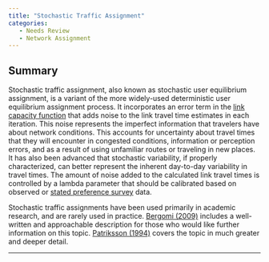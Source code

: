 ```yaml
---
title: "Stochastic Traffic Assignment"
categories:
   - Needs Review
   - Network Assignment
---
```


Summary
-------

Stochastic traffic assignment, also known as stochastic user equilibrium assignment, is a variant of the more widely-used deterministic user equilibrium assignment process. It incorporates an error term in the [link capacity function](link_capacity_function) that adds noise to the link travel time estimates in each iteration. This noise represents the imperfect information that travelers have about network conditions. This accounts for uncertainty about travel times that they will encounter in congested conditions, information or perception errors, and as a result of using unfamiliar routes or traveling in new places. It has also been advanced that stochastic variability, if properly characterized, can better represent the inherent day-to-day variability in travel times. The amount of noise added to the calculated link travel times is controlled by a lambda parameter that should be calibrated based on observed or [stated preference survey](stated_preference_survey) data.

Stochastic traffic assignments have been used primarily in academic research, and are rarely used in practice. [Bergomi (2009)](https://www.ifor.math.ethz.ch/staff/mbergomi/Mattia_Bergomi_Master) includes a well-written and approachable description for those who would like further information on this topic. [Patriksson (1994)](https://encrypted.google.com/books/about/The_Traffic_Assignment_Problem.html?id=pzVPAAAAMAAJ) covers the topic in much greater and deeper detail.

------------------------------------------------------------------------


